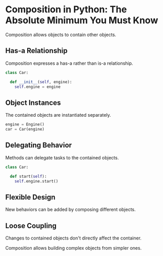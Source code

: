 # Composition in Python: The Absolute Minimum You Must Know

Composition allows objects to contain other objects.

## Has-a Relationship

Composition expresses a has-a rather than is-a relationship.

```python
class Car:

  def __init__(self, engine):
    self.engine = engine
```

## Object Instances 

The contained objects are instantiated separately.

```python
engine = Engine()
car = Car(engine)
```

## Delegating Behavior 

Methods can delegate tasks to the contained objects.

```python 
class Car:

  def start(self):
    self.engine.start()
```

## Flexible Design

New behaviors can be added by composing different objects.

## Loose Coupling

Changes to contained objects don't directly affect the container.

Composition allows building complex objects from simpler ones.